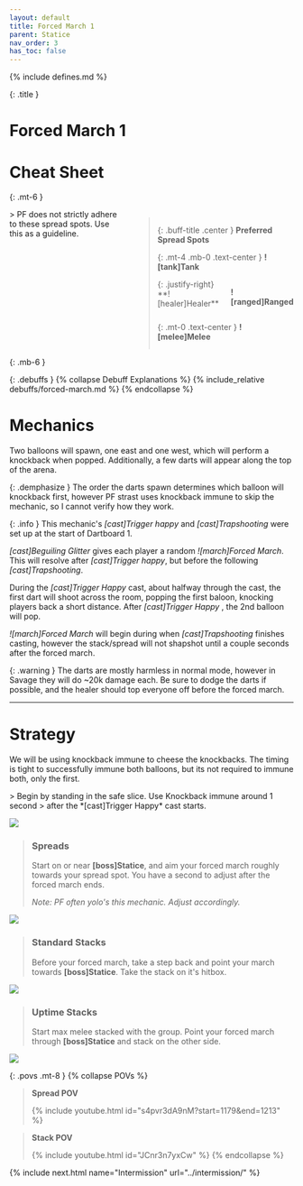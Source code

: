```yaml
---
layout: default
title: Forced March 1
parent: Statice
nav_order: 3
has_toc: false
---
```


{% include defines.md %}

{: .title }
# Forced March 1

# Cheat Sheet

{: .mt-6 }
<div class="columns borders" markdown="1">
> PF does not strictly adhere to these spread spots. Use this as a guideline.

> {: .buff-title .center }
> **Preferred Spread Spots**
>
> {: .mt-4 .mb-0 .text-center }
> **![tank]Tank**
>
> <div class="columns positions" markdown="1">
> {: .justify-right}
> **![healer]Healer**
>
> **![ranged]Ranged**
> </div>
>
> {: .mt-0 .text-center }
> **![melee]Melee**
</div>
{: .mb-6 }

{: .debuffs }
{% collapse Debuff Explanations %}
{% include_relative debuffs/forced-march.md %}
{% endcollapse %}

# Mechanics

Two balloons will spawn, one east and one west, which will perform a knockback
when popped. Additionally, a few darts will appear along the top of the arena.

{: .demphasize }
The order the darts spawn determines which balloon will knockback first, however
PF strast uses knockback immune to skip the mechanic, so I cannot verify how they
work.

{: .info }
This mechanic's *[cast]Trigger happy* and *[cast]Trapshooting* were set up
at the start of Dartboard 1.

*[cast]Beguiling Glitter* gives each player a random *![march]Forced March*.
This will resolve after *[cast]Trigger happy*, but before the following
*[cast]Trapshooting*.

During the *[cast]Trigger Happy* cast, about halfway through the cast, the first
dart will shoot across the room, popping the first baloon, knocking players back
a short distance. After *[cast]Trigger Happy* , the 2nd balloon will pop.

*![march]Forced March* will begin during when *[cast]Trapshooting* finishes
casting, however the stack/spread will not shapshot until a couple seconds after
the forced march.

{: .warning }
The darts are mostly harmless in normal mode, however in Savage they will do
~20k damage each. Be sure to dodge the darts if possible, and the healer should
top everyone off before the forced march.

-----

# Strategy

We will be using knockback immune to cheese the knockbacks. The timing is tight
to successfully immune both balloons, but its not required to immune both, only
the first.

<div class="mechanics" markdown="1">
> Begin by standing in the safe slice. Use Knockback immune around 1 second
> after the *[cast]Trigger Happy* cast starts.

![](./timeline-1.png)

> ### Spreads
>
> Start on or near **[boss]Statice**, and aim your forced march roughly towards
> your spread spot. You have a second to adjust after the forced march ends.
>
> *Note: PF often yolo's this mechanic. Adjust accordingly.*

![](./spread.png)

> ### Standard Stacks
>
> Before your forced march, take a step back and point your march towards
> **[boss]Statice**. Take the stack on it's hitbox.

![](./stack.png)

> ### Uptime Stacks
>
> Start max melee stacked with the group. Point your forced march through
> **[boss]Statice** and stack on the other side.

![](./stack-uptime.png)
</div>

{: .povs .mt-8 }
{% collapse POVs %}
> **Spread POV**
>
> {% include youtube.html id="s4pvr3dA9nM?start=1179&end=1213" %}

> **Stack POV**
>
> {% include youtube.html id="JCnr3n7yxCw" %}
{% endcollapse %}

{% include next.html name="Intermission" url="../intermission/" %}

